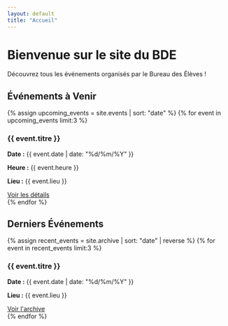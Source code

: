 ```yaml
---
layout: default
title: "Accueil"
---
```


# Bienvenue sur le site du BDE

Découvrez tous les événements organisés par le Bureau des Élèves !

## Événements à Venir

{% assign upcoming_events = site.events | sort: "date" %}
{% for event in upcoming_events limit:3 %}
<div class="event-card">
  <h3>{{ event.titre }}</h3>
  <p><strong>Date :</strong> {{ event.date | date: "%d/%m/%Y" }}</p>
  <p><strong>Heure :</strong> {{ event.heure }}</p>
  <p><strong>Lieu :</strong> {{ event.lieu }}</p>
  <a href="{{ event.url | relative_url }}">Voir les détails</a>
</div>
{% endfor %}

## Derniers Événements

{% assign recent_events = site.archive | sort: "date" | reverse %}
{% for event in recent_events limit:3 %}
<div class="event-card">
  <h3>{{ event.titre }}</h3>
  <p><strong>Date :</strong> {{ event.date | date: "%d/%m/%Y" }}</p>
  <p><strong>Lieu :</strong> {{ event.lieu }}</p>
  <a href="{{ event.url | relative_url }}">Voir l'archive</a>
</div>
{% endfor %}
